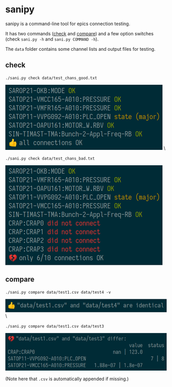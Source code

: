 # sanipy

sanipy is a command-line tool for epics connection testing.

It has two commands ([check](#check) and [compare](#compare)) and a few option switches (check `sani.py -h` and `sani.py COMMAND -h`).

The `data` folder contains some channel lists and output files for testing.

## check

`./sani.py check data/test_chans_good.txt`

<img src="docs/check_good.png" width="491"> \

`./sani.py check data/test_chans_bad.txt`

<img src="docs/check_bad.png" width="491">


## compare

`./sani.py compare data/test1.csv data/test4 -v`

<img src="docs/compare_good.png" width="568"> \

`./sani.py compare data/test1.csv data/test3`

<img src="docs/compare_bad.png" width="658">

(Note here that `.csv` is automatically appended if missing.)
